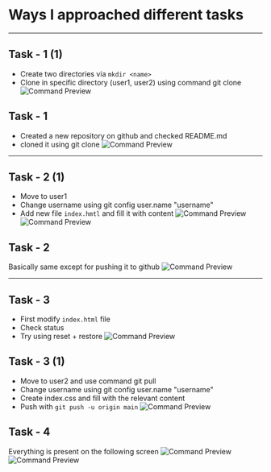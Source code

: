 # Ways I approached different tasks

---

## Task - 1 (1)
- Create two directories via `mkdir <name>`
- Clone in specific directory (user1, user2) using command git clone <https> <destination>
![Command Preview](images/1.png)

## Task - 1
- Created a new repository on github and checked README.md
- cloned it using git clone <https>
![Command Preview](images/2.png)

---

## Task - 2 (1)
- Move to user1
- Change username using git config user.name "username"
- Add new file `index.hmtl` and fill it with content
![Command Preview](images/3.png)
![Command Preview](images/4.png)

## Task - 2
Basically same except for pushing it to github
![Command Preview](images/5.png)

---

## Task - 3
- First modify `index.html` file
- Check status
- Try using reset + restore
![Command Preview](images/6.png)

## Task - 3 (1)
- Move to user2 and use command git pull
- Change username using git config user.name "username"
- Create index.css and fill with the relevant content
- Push with `git push -u origin main`
![Command Preview](images/8.png)

## Task - 4
Everything is present on the following screen
![Command Preview](images/7.png)
![Command Preview](images/9.png)
